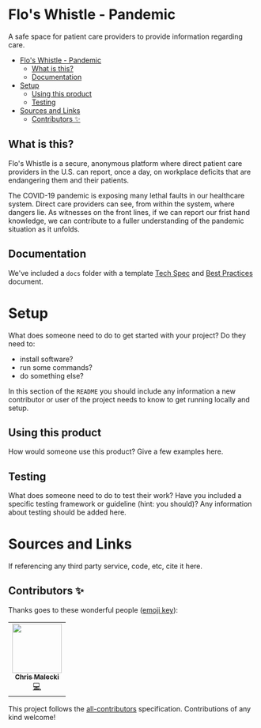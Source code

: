 # Flo's Whistle - Pandemic
A safe space for patient care providers to provide information regarding care.

<!-- TOC -->

- [Flo's Whistle - Pandemic](#flos-whistle---pandemic)
    - [What is this?](#what-is-this)
    - [Documentation](#documentation)
- [Setup](#setup)
    - [Using this product](#using-this-product)
    - [Testing](#testing)
- [Sources and Links](#sources-and-links)
    - [Contributors ✨](#contributors-)

<!-- /TOC -->

## What is this? 
Flo's Whistle is a secure, anonymous platform where direct patient care providers in the U.S. can report, once a day, on workplace deficits that are endangering them and their patients.

The COVID-19 pandemic is exposing many lethal faults in our healthcare system. Direct care providers can see, from within the system, where dangers lie. As witnesses on the front lines, if we can report our frist hand knowledge, we can contribute to a fuller understanding of the pandemic situation as it unfolds.

## Documentation
We've included a `docs` folder with a template [Tech Spec](/docs/Tech_Spec.md) and [Best Practices](/docs/Best_Practices.md) document.

# Setup
What does someone need to do to get started with your project? Do they need to:
* install software?
* run some commands?
* do something else?

In this section of the `README` you should include any information a new contributor or user of the project needs to know to get running locally and setup.

## Using this product
How would someone use this product? Give a few examples here.

## Testing
What does someone need to do to test their work? Have you included a specific testing framework or guideline (hint: you should)? Any information about testing should be added here.

# Sources and Links
If referencing any third party service, code, etc, cite it here.

## Contributors ✨

Thanks goes to these wonderful people ([emoji key](https://allcontributors.org/docs/en/emoji-key)):
<!-- ALL-CONTRIBUTORS-LIST:START - Do not remove or modify this section -->
<!-- prettier-ignore-start -->
<!-- markdownlint-disable -->
<table>
  <tr>
    <td align="center"><a href="https://github.com/c-malecki"><img src="https://avatars0.githubusercontent.com/u/50671267?v=4" width="100px;" alt=""/><br /><sub><b>Chris Malecki</b></sub></a><br /><a href="https://github.com/codefordayton/floswhistle-pandemic-v2/commits?author=c-malecki" title="Code">💻</a></td>
  </tr>
</table>

<!-- markdownlint-enable -->
<!-- prettier-ignore-end -->
<!-- ALL-CONTRIBUTORS-LIST:END -->

<!-- ALL-CONTRIBUTORS-LIST:START - Do not remove or modify this section -->
<!-- prettier-ignore-start -->
<!-- markdownlint-disable -->
<!-- markdownlint-enable -->
<!-- prettier-ignore-end -->
<!-- ALL-CONTRIBUTORS-LIST:END -->

This project follows the [all-contributors](https://github.com/all-contributors/all-contributors) specification. Contributions of any kind welcome!
